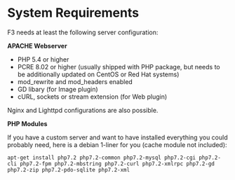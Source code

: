 # System Requirements

F3 needs at least the following server configuration:

**APACHE Webserver**

* PHP 5.4 or higher
* PCRE 8.02 or higher (usually shipped with PHP package, but needs to be additionally updated on CentOS or Red Hat systems)
* mod_rewrite and mod_headers enabled
* GD libary (for Image plugin)
* cURL, sockets or stream extension (for Web plugin)

Nginx and Lighttpd configurations are also possible.


**PHP Modules**

If you have a custom server and want to have installed everything you could probably need, here is a debian 1-liner for you (cache module not included):

```
apt-get install php7.2 php7.2-common php7.2-mysql php7.2-cgi php7.2-cli php7.2-fpm php7.2-mbstring php7.2-curl php7.2-xmlrpc php7.2-gd php7.2-zip php7.2-pdo-sqlite php7.2-xml
```
